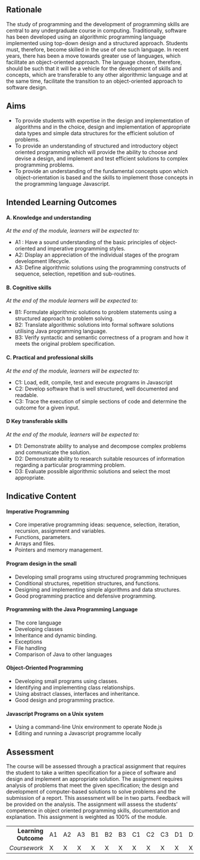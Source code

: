 ## Rationale
The study of programming and the development of programming skills are central to any undergraduate course in computing. Traditionally, software has been developed using an algorithmic programming language implemented using top-down design and a structured approach. Students must, therefore, become skilled in the use of one such language. In recent years, there has been a move towards greater use of languages, which facilitate an object-oriented approach. The language chosen, therefore, should be such that it will be a vehicle for the development of skills and concepts, which are transferable to any other algorithmic language and at the same time, facilitate the transition to an object-oriented approach to software design. 

## Aims
* To provide students with expertise in the design and implementation of algorithms and in the choice, design and implementation of appropriate data types and simple data structures for the efficient solution of problems.
* To provide an understanding of structured and introductory object oriented programming which will provide the ability to choose and devise a design, and implement and test efficient solutions to complex programming problems.
* To provide an understanding of the fundamental concepts upon which object-orientation is based and the skills to implement those concepts in the programming language Javascript.

## Intended Learning Outcomes

#### A. Knowledge and understanding
*At the end of the module, learners will be expected to:*
* A1 : Have a sound understanding of the basic principles of object-oriented and imperative programming styles.
* A2: Display an appreciation of the individual stages of the program development lifecycle.
* A3: Define algorithmic solutions using the programming constructs of sequence, selection, repetition and sub-routines.

#### B. Cognitive skills
*At the end of the module learners will be expected to:*
* B1: Formulate algorithmic solutions to problem statements using a structured approach to problem solving.
* B2: Translate algorithmic solutions into formal software solutions utilising Java programming language.
* B3:  Verify syntactic and semantic correctness of a program and how it meets the original problem specification.

#### C. Practical and professional skills
*At the end of the module, learners will be expected to:*
* C1: Load, edit, compile, test and execute programs in Javascript
* C2: Develop software that is well structured, well documented and readable.
* C3: Trace the execution of simple sections of code and determine the outcome for a given input.

#### D Key transferable skills 
*At the end of the module, learners will be expected to:*
* D1: Demonstrate ability to analyse and decompose complex problems and communicate the solution.
* D2: Demonstrate ability to research suitable resources of information regarding a particular programming problem.
* D3: Evaluate possible algorithmic solutions and select the most appropriate.

## Indicative Content

#### Imperative Programming
* Core imperative programming ideas: sequence, selection, iteration, recursion, assignment and variables.
* Functions, parameters.
* Arrays and files.
* Pointers and memory management.

#### Program design in the small
* Developing small programs using structured programming techniques
* Conditional structures, repetition structures, and functions.
* Designing and implementing simple algorithms and data structures.
* Good programming practice and defensive programming.

#### Programming with the Java Programming Language
* The core language
* Developing classes
* Inheritance and dynamic binding.
* Exceptions
* File handling
* Comparison of Java to other languages

#### Object-Oriented Programming
* Developing small programs using classes.
* Identifying and implementing class relationships.
* Using abstract classes, interfaces and inheritance.
* Good design and programming practice.

#### Javascript Programs on a Unix system
* Using a command-line Unix environment to operate Node.js
* Editing and running a Javascript programme locally

## Assessment 
The course will be assessed through a practical assignment that requires the student to take a written specification for a piece of software and design and implement an appropriate solution. The assignment requires analysis of problems that meet the given specification; the design and development of computer-based solutions to solve problems and the submission of a report. This assessment will be in two parts. Feedback will be provided on the analysis. The assignment will assess the students’ competence in object oriented programming skills, documentation and explanation. This assignment is weighted as 100% of the module. 

|   |   |   |   |   |   |   |   |   |   |   |   |   |
|---:|---|---|---|---|---|---|---|---|---|---|---|---|
| **Learning Outcome** | A1 | A2 | A3 | B1 | B2 | B3 | C1 | C2 | C3 | D1 | D2 | D3 |
| *Coursework* | X | X | X | X | X | X | X | X | X | X | X | X | 
